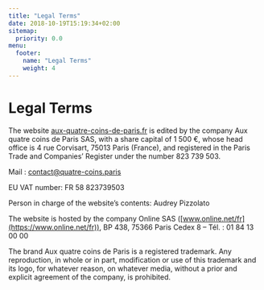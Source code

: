 ```yaml
---
title: "Legal Terms"
date: 2018-10-19T15:19:34+02:00
sitemap:
  priority: 0.0
menu:
  footer:
    name: "Legal Terms"
    weight: 4
---
```


# Legal Terms

The website [aux-quatre-coins-de-paris.fr](https://www.aux-quatre-coins-de-paris.fr) is edited by the company Aux quatre coins de Paris SAS, with a share capital of 1 500 €, whose head office is 4 rue Corvisart, 75013 Paris (France), and registered in the Paris Trade and Companies’ Register under the number 823 739 503.

Mail : [contact@quatre-coins.paris](mailto:contact@quatre-coins.paris)

EU VAT number: FR 58 823739503

Person in charge of the website’s contents: Audrey Pizzolato

The website is hosted by the company Online SAS ([www.online.net/fr](https://www.online.net/fr)), BP 438, 75366 Paris Cedex 8 – Tél. : 01 84 13 00 00

The brand Aux quatre coins de Paris is a registered trademark. Any reproduction, in whole or in part, modification or use of this trademark and its logo, for whatever reason, on whatever media, without a prior and explicit agreement of the company, is prohibited.
